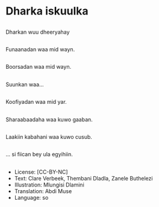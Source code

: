 # Dharka iskuulka

##
Dharkan wuu dheeryahay

##
Funaanadan waa mid wayn.

##
Boorsadan waa mid wayn.

##
Suunkan waa...

##
Koofiyadan waa mid yar.

##
Sharaabaadaha waa kuwo gaaban.

##
Laakiin kabahani waa kuwo cusub.

##
... si fiican bey ula egyihiin.

##
* License: [CC-BY-NC]
* Text: Clare Verbeek, Thembani Dladla, Zanele Buthelezi
* Illustration: Mlungisi Dlamini
* Translation: Abdi Muse
* Language: so
